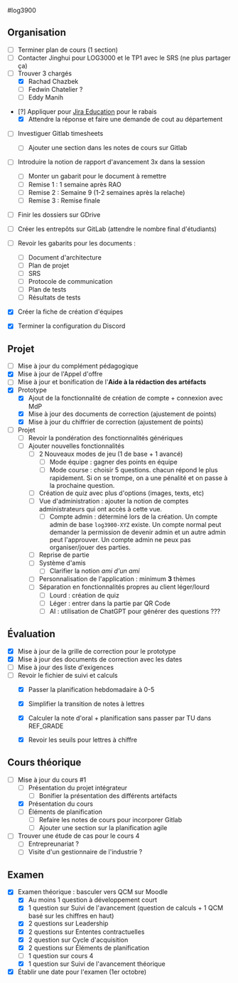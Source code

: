 #log3900 

## Organisation

- [ ] Terminer plan de cours (1 section)
- [ ] Contacter Jinghui pour LOG3000 et le TP1 avec le SRS (ne plus partager ça)
- [ ] Trouver 3 chargés
	- [x] Rachad Chazbek
	- [ ] Fedwin Chatelier ?
	- [ ] Eddy Manih
- [?] Appliquer pour [Jira Education](https://www.atlassian.com/solutions/survey/academic-license-request#/) pour le rabais
	- [x] Attendre la réponse et faire une demande de cout au département
- [ ] Investiguer Gitlab timesheets
	- [ ] Ajouter une section dans les notes de cours sur Gitlab
- [ ] Introduire la notion de rapport d'avancement 3x dans la session
	- [ ] Monter un gabarit pour le document à remettre
	- [ ] Remise 1 : 1 semaine après RAO
	- [ ] Remise 2 : Semaine 9 (1-2 semaines après la relache)
	- [ ] Remise 3 : Remise finale
- [ ] Finir les dossiers sur GDrive
- [ ] Créer les entrepôts sur GitLab (attendre le nombre final d'étudiants)
- [ ] Revoir les gabarits pour les documents :
	- [ ] Document d'architecture
	- [ ] Plan de projet
	- [ ] SRS
	- [ ] Protocole de communication
	- [ ] Plan de tests
	- [ ] Résultats de tests
- [x] Créer la fiche de création d'équipes
- [x] Terminer la configuration du Discord


## Projet

- [ ] Mise à jour du complément pédagogique
- [x] Mise à jour de l'Appel d'offre
- [ ] Mise à jour et bonification de l'**Aide à la rédaction des artéfacts**
- [x] Prototype
	- [x] Ajout de la fonctionnalité de création de compte + connexion avec MdP
	- [x] Mise à jour des documents de correction (ajustement de points)
	- [x] Mise à jour du chiffrier de correction (ajustement de points)
- [ ] Projet
	- [ ] Revoir la pondération des fonctionnalités génériques
	- [ ] Ajouter nouvelles fonctionnalités
		- [ ] 2 Nouveaux modes de jeu (1 de base + 1 avancé)
			- [ ] Mode équipe : gagner des points en équipe
			- [ ] Mode course : choisir 5 questions. chacun répond le plus rapidement. Si on se trompe, on a une pénalité et on passe à la prochaine question.
		- [ ] Création de quiz avec plus d'options (images, texts, etc)
		- [ ] Vue d'administration : ajouter la notion de comptes administrateurs qui ont accès à cette vue.
			- [ ] Compte admin : déterminé lors de la création. Un compte admin de base `log3900-XYZ` existe. Un compte normal peut demander la permission de devenir admin et un autre admin peut l'approuver. Un compte admin ne peux pas organiser/jouer des parties.
		- [ ] Reprise de partie
		- [ ] Système d'amis
			- [ ] Clarifier la notion *ami d'un ami* 
		- [ ] Personnalisation de l'application : minimum **3** thèmes
		- [ ] Séparation en fonctionnalités propres au client léger/lourd
			- [ ] Lourd : création de quiz
			- [ ] Léger : entrer dans la partie par QR Code
			- [ ] AI : utilisation de ChatGPT pour générer des questions ???

## Évaluation

- [x] Mise à jour de la grille de correction pour le prototype
- [x] Mise à jour des documents de correction avec les dates
- [ ] Mise à jour des liste d'exigences
- [ ] Revoir le fichier de suivi et calculs
	- [x] Passer la planification hebdomadaire à 0-5
	- [x] Simplifier la transition de notes à lettres
	- [x] Calculer la note d'oral + planification sans passer par TU dans REF_GRADE
	- [x] Revoir les seuils pour lettres à chiffre


## Cours théorique

- [ ] Mise à jour du cours #1
	- [ ] Présentation du projet intégrateur
		- [ ] Bonifier la présentation des différents artéfacts
	- [x] Présentation du cours
	- [ ] Éléments de planification
		- [ ] Refaire les notes de cours pour incorporer Gitlab
		- [ ] Ajouter une section sur la planification agile
- [ ] Trouver une étude de cas pour le cours 4
	- [ ] Entrepreunariat ?
	- [ ] Visite d'un gestionnaire de l'industrie ?

## Examen

- [x] Examen théorique : basculer vers QCM sur Moodle
	- [x] Au moins 1 question à développement court
	- [x] 1 question sur Suivi de l'avancement (question de calculs + 1 QCM basé sur les chiffres en haut)
	- [x] 2 questions sur Leadership
	- [x] 2 questions sur Ententes contractuelles
	- [x] 2 question sur Cycle d'acquisition
	- [x] 2 questions sur Éléments de planification
	- [ ] 1 question sur cours 4
	- [x] 1 question sur Suivi de l'avancement théorique
- [x] Établir une date pour l'examen (1er octobre)